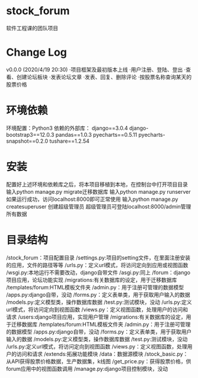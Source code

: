 # stock_forum
软件工程课的团队项目

# Change Log
v0.0.0 (2020/4/19 20:30)
·项目框架及最初版本上线
·用户注册、登陆、登出
·查看、创建论坛板块
·发表论坛文章
·发表、回复、删除评论
·按股票名称查询某天的股票价格

# 环境依赖
环境配置：Python3
依赖的外部库：
django==3.0.4
django-bootstrap3==12.0.3
pandas==1.0.3
pyecharts==0.5.11
pyecharts-snapshot==0.2.0
tushare==1.2.54

# 安装
配置好上述环境和依赖库之后，将本项目移植到本地，在控制台中打开项目目录
输入python manage.py migrate迁移数据库
输入python manage.py runserver 如果运行成功，访问localhost:8000即可正常使用
输入python manage.py createsuperuser 创建超级管理员
超级管理员可登陆localhost:8000/admin管理所有数据

# 目录结构
/stock_forum：项目配置目录
    /settings.py:项目的setting文件，在里面注册安装的应用，文件的路径等等
    /urls.py：定义url模式，将访问定向到应用或视图函数
    /wsgi.py:本地运行不需要改动，django自带文件
    /asgi.py:同上
/forum：django项目应用，论坛功能实现
    /migrations:有关数据库的设定，用于迁移数据库
    /templates/forum:HTML模板文件夹
    /admin.py：用于注册可管理的数据模型
    /apps.py:django自带，没动
    /forms.py：定义表单类，用于获取用户输入的数据
    /models.py:定义模型类，操作数据库数据
    /test.py:测试模块，没动
    /urls.py:定义url模式，将访问定向到视图函数
    /views.py：定义视图函数，处理用户的访问和请求
/users:django项目应用，实现用户管理
    /migrations:有关数据库的设定，用于迁移数据库
    /templates/forum:HTML模板文件夹
    /admin.py：用于注册可管理的数据模型
    /apps.py:django自带，没动
    /forms.py：定义表单类，用于获取用户输入的数据
    /models.py:定义模型类，操作数据库数据
    /test.py:测试模块，没动
    /urls.py:定义url模式，将访问定向到视图函数
    /views.py：定义视图函数，处理用户的访问和请求
/extends:拓展功能模块
    /data：数据源模块
        /stock_basic.py：从API获得股票价格数据，生产数据集，k线图
    /get_price.py：获得股票价格，供forum应用中的视图函数调用
/manage.py:django项目控制模块，没动

